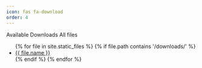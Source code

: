 ```yaml
---
icon: fas fa-download
order: 4
---
```



<div class="card categories">
    <div class="card-header d-flex justify-content-between hide-border-bottom">
        <span class="ms-2">
            <i class="far fa-folder-open fa-fw"></i>
            <span class="mx-2">Available Downloads</span>
            <span class="text-muted small font-weight-light">All files</span>
        </span>
    </div>
    <div class="collapse show">
        <ul id="download-list" class="list-group">
            {% for file in site.static_files %}
                {% if file.path contains '/downloads/' %}
                    <li class="list-group-item d-flex justify-content-between align-items-center">
                        <span>
                            <i class="far fa-file fa-fw"></i>
                            <a href="{{ file.path | relative_url }}" download class="mx-2">
                                {{ file.name }}
                            </a>
                        </span>
                        <a href="{{ file.path | relative_url }}" download class="text-primary">
                            <i class="fas fa-download"></i>
                        </a>
                    </li>
                {% endif %}
            {% endfor %}
        </ul>
    </div>
</div>